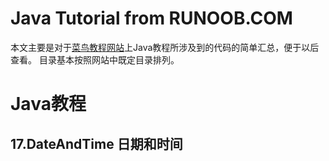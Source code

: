 Java Tutorial from RUNOOB.COM
====

本文主要是对于[菜鸟教程网站](http://www.runoob.com)上Java教程所涉及到的代码的简单汇总，便于以后查看。
目录基本按照网站中既定目录排列。

# Java教程
## 17.DateAndTime   日期和时间
